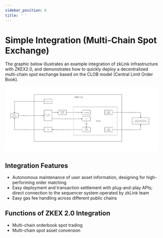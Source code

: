 ```yaml
---
sidebar_position: 6
title: ' '
---
```


# Simple Integration (Multi-Chain Spot Exchange)

The graphic below illustrates an example integration of zkLink infrastructure with ZKEX2.0, and demonstrates how to quickly deploy a decentralized multi-chain spot exchange based on the CLOB model (Central Limit Order Book).

![ZKEX 2.0 Integration](../img/zkex2integration.png)

## Integration Features

* Autonomous maintenance of user asset information, designing for high-performing order matching
* Easy deployment and transaction settlement with plug-and-play APIs; direct connection to the sequencer system operated by zkLink team
* Easy gas fee handling across different public chains

## Functions of ZKEX 2.0 Integration

* Multi-chain orderbook spot trading
* Multi-chain spot asset conversion

